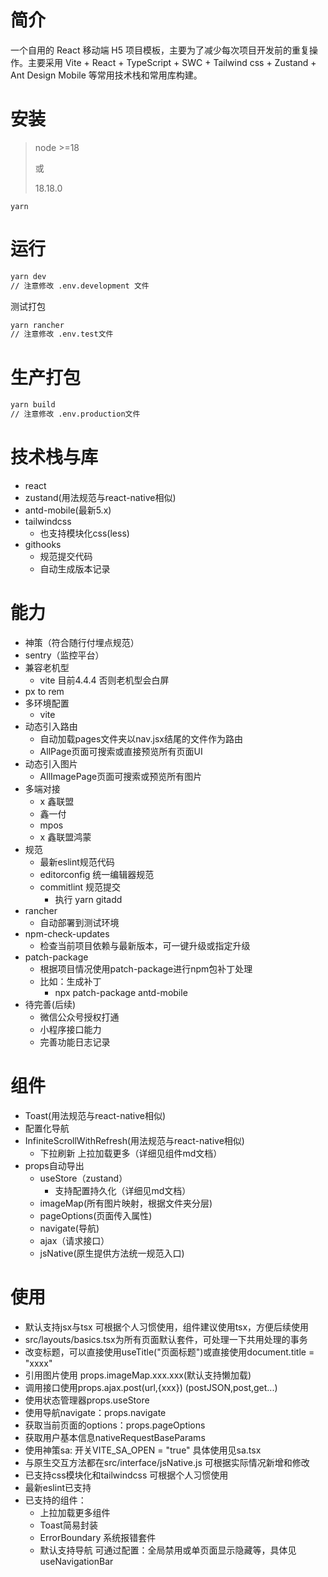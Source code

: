 # 简介

一个自用的 React 移动端 H5 项目模板，主要为了减少每次项目开发前的重复操作。主要采用 Vite + React + TypeScript + SWC + Tailwind css + Zustand + Ant Design Mobile 等常用技术栈和常用库构建。

# 安装

> node >=18
>
> 或
>
> 18.18.0

```plain
yarn
```

# 运行

```bash
yarn dev
// 注意修改 .env.development 文件
```

测试打包

````bash
yarn rancher
// 注意修改 .env.test文件
````

# 生产打包

```bash
yarn build
// 注意修改 .env.production文件
```

# 技术栈与库

-   react
-   zustand(用法规范与react-native相似)
-   antd-mobile(最新5.x)
-   tailwindcss
    -   也支持模块化css(less)
-   githooks
    -   规范提交代码
    -   自动生成版本记录

# 能力

-   神策（符合随行付埋点规范）
-   sentry（监控平台）
-   兼容老机型
    -   vite 目前4.4.4 否则老机型会白屏
-   px to rem
-   多环境配置
    -   vite
-   动态引入路由
    -   自动加载pages文件夹以nav.jsx结尾的文件作为路由
    -   AllPage页面可搜索或直接预览所有页面UI
-   动态引入图片
    -   AllImagePage页面可搜索或预览所有图片
-   多端对接
    -   x 鑫联盟
    -   鑫一付
    -   mpos
    -   x 鑫联盟鸿蒙
-   规范
    -   最新eslint规范代码
    -   editorconfig 统一编辑器规范
    -   commitlint 规范提交
        -   执行 yarn gitadd
-   rancher
    -   自动部署到测试环境
-   npm-check-updates
    -   检查当前项目依赖与最新版本，可一键升级或指定升级
-   patch-package
    -   根据项目情况使用patch-package进行npm包补丁处理
    -   比如：生成补丁
        -   npx patch-package antd-mobile
-   待完善(后续)
    -   微信公众号授权打通
    -   小程序接口能力
    -   完善功能日志记录

# 组件

-   Toast(用法规范与react-native相似)
-   配置化导航
-   InfiniteScrollWithRefresh(用法规范与react-native相似)
    -   下拉刷新 上拉加载更多（详细见组件md文档）
-   props自动导出
    -   useStore（zustand）
        -   支持配置持久化（详细见md文档）
    -   imageMap(所有图片映射，根据文件夹分层)
    -   pageOptions(页面传入属性)
    -   navigate(导航)
    -   ajax（请求接口）
    -   jsNative(原生提供方法统一规范入口)
  
# 使用
- 默认支持jsx与tsx 可根据个人习惯使用，组件建议使用tsx，方便后续使用
- src/layouts/basics.tsx为所有页面默认套件，可处理一下共用处理的事务
- 改变标题，可以直接使用useTitle("页面标题")或直接使用document.title = "xxxx"
- 引用图片使用 props.imageMap.xxx.xxx(默认支持懒加载)
- 调用接口使用props.ajax.post(url,{xxx}) (postJSON,post,get...)
- 使用状态管理器props.useStore
- 使用导航navigate：props.navigate
- 获取当前页面的options：props.pageOptions
- 获取用户基本信息nativeRequestBaseParams
- 使用神策sa: 开关VITE_SA_OPEN = "true" 具体使用见sa.tsx
- 与原生交互方法都在src/interface/jsNative.js 可根据实际情况新增和修改
- 已支持css模块化和tailwindcss 可根据个人习惯使用
- 最新eslint已支持
- 已支持的组件：
  - 上拉加载更多组件
  - Toast简易封装
  - ErrorBoundary 系统报错套件
  - 默认支持导航 可通过配置：全局禁用或单页面显示隐藏等，具体见useNavigationBar
